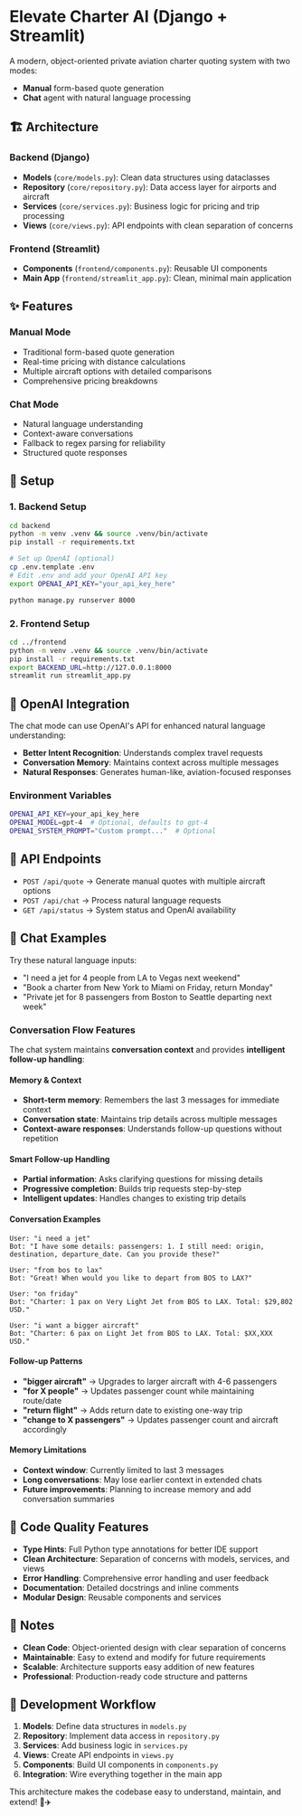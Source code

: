 # Elevate Charter AI (Django + Streamlit)

A modern, object-oriented private aviation charter quoting system with two modes:
- **Manual** form-based quote generation
- **Chat** agent with natural language processing

## 🏗️ **Architecture**

### **Backend (Django)**
- **Models** (`core/models.py`): Clean data structures using dataclasses
- **Repository** (`core/repository.py`): Data access layer for airports and aircraft
- **Services** (`core/services.py`): Business logic for pricing and trip processing
- **Views** (`core/views.py`): API endpoints with clean separation of concerns

### **Frontend (Streamlit)**
- **Components** (`frontend/components.py`): Reusable UI components
- **Main App** (`frontend/streamlit_app.py`): Clean, minimal main application

## ✨ **Features**

### **Manual Mode**
- Traditional form-based quote generation
- Real-time pricing with distance calculations
- Multiple aircraft options with detailed comparisons
- Comprehensive pricing breakdowns

### **Chat Mode**
- Natural language understanding
- Context-aware conversations
- Fallback to regex parsing for reliability
- Structured quote responses

## 🚀 **Setup**

### **1. Backend Setup**
```bash
cd backend
python -m venv .venv && source .venv/bin/activate
pip install -r requirements.txt

# Set up OpenAI (optional)
cp .env.template .env
# Edit .env and add your OpenAI API key
export OPENAI_API_KEY="your_api_key_here"

python manage.py runserver 8000
```

### **2. Frontend Setup**
```bash
cd ../frontend
python -m venv .venv && source .venv/bin/activate
pip install -r requirements.txt
export BACKEND_URL=http://127.0.0.1:8000
streamlit run streamlit_app.py
```

## 🔧 **OpenAI Integration**

The chat mode can use OpenAI's API for enhanced natural language understanding:

- **Better Intent Recognition**: Understands complex travel requests
- **Conversation Memory**: Maintains context across multiple messages
- **Natural Responses**: Generates human-like, aviation-focused responses

### **Environment Variables**
```bash
OPENAI_API_KEY=your_api_key_here
OPENAI_MODEL=gpt-4  # Optional, defaults to gpt-4
OPENAI_SYSTEM_PROMPT="Custom prompt..."  # Optional
```

## 📡 **API Endpoints**

* `POST /api/quote` → Generate manual quotes with multiple aircraft options
* `POST /api/chat`  → Process natural language requests
* `GET /api/status` → System status and OpenAI availability

## 💬 **Chat Examples**

Try these natural language inputs:
- "I need a jet for 4 people from LA to Vegas next weekend"
- "Book a charter from New York to Miami on Friday, return Monday"
- "Private jet for 8 passengers from Boston to Seattle departing next week"

### **Conversation Flow Features**

The chat system maintains **conversation context** and provides **intelligent follow-up handling**:

#### **Memory & Context**
- **Short-term memory**: Remembers the last 3 messages for immediate context
- **Conversation state**: Maintains trip details across multiple messages
- **Context-aware responses**: Understands follow-up questions without repetition

#### **Smart Follow-up Handling**
- **Partial information**: Asks clarifying questions for missing details
- **Progressive completion**: Builds trip requests step-by-step
- **Intelligent updates**: Handles changes to existing trip details

#### **Conversation Examples**
```
User: "i need a jet"
Bot: "I have some details: passengers: 1. I still need: origin, destination, departure_date. Can you provide these?"

User: "from bos to lax"
Bot: "Great! When would you like to depart from BOS to LAX?"

User: "on friday"
Bot: "Charter: 1 pax on Very Light Jet from BOS to LAX. Total: $29,802 USD."

User: "i want a bigger aircraft"
Bot: "Charter: 6 pax on Light Jet from BOS to LAX. Total: $XX,XXX USD."
```

#### **Follow-up Patterns**
- **"bigger aircraft"** → Upgrades to larger aircraft with 4-6 passengers
- **"for X people"** → Updates passenger count while maintaining route/date
- **"return flight"** → Adds return date to existing one-way trip
- **"change to X passengers"** → Updates passenger count and aircraft accordingly

#### **Memory Limitations**
- **Context window**: Currently limited to last 3 messages
- **Long conversations**: May lose earlier context in extended chats
- **Future improvements**: Planning to increase memory and add conversation summaries

## 🎯 **Code Quality Features**

- **Type Hints**: Full Python type annotations for better IDE support
- **Clean Architecture**: Separation of concerns with models, services, and views
- **Error Handling**: Comprehensive error handling and user feedback
- **Documentation**: Detailed docstrings and inline comments
- **Modular Design**: Reusable components and services

## 📝 **Notes**

* **Clean Code**: Object-oriented design with clear separation of concerns
* **Maintainable**: Easy to extend and modify for future requirements
* **Scalable**: Architecture supports easy addition of new features
* **Professional**: Production-ready code structure and patterns

## 🔄 **Development Workflow**

1. **Models**: Define data structures in `models.py`
2. **Repository**: Implement data access in `repository.py`
3. **Services**: Add business logic in `services.py`
4. **Views**: Create API endpoints in `views.py`
5. **Components**: Build UI components in `components.py`
6. **Integration**: Wire everything together in the main app

This architecture makes the codebase easy to understand, maintain, and extend! 🚁✈️
